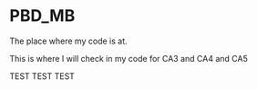 # PBD_MB
The place where my code is at.

This is where I will check in my code for CA3 and CA4 and CA5

TEST TEST TEST